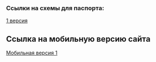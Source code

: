 ### Ссылки на схемы для паспорта:

[1 версия](https://www.figma.com/file/Dj42nUfjbgP0FAT5cMn8Xa/%D0%A1%D1%85%D0%B5%D0%BC%D1%8B-Ver.2?node-id=118%3A2)

## Ссылка на мобильную версию сайта
[Мобильная версия 1](https://www.figma.com/file/11SMLcQcpwIqqGjNukqpbF/%D0%92%D1%80%D0%B0%D1%87-%D0%BF%D0%BE-%D1%81%D0%BA%D0%B0%D0%B9%D0%BF%D1%83-Mobile?node-id=0%3A1)
